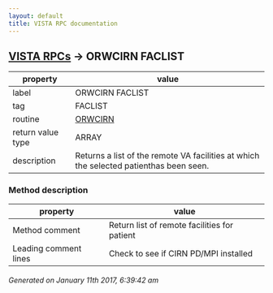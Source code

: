 ```yaml
---
layout: default
title: VISTA RPC documentation
---
```




## [VISTA RPCs](TableOfContent.md) &#8594; ORWCIRN FACLIST 

 property | value 
--- | --- 
 label | ORWCIRN FACLIST
 tag | FACLIST
 routine | [ORWCIRN](http://code.osehra.org/dox/Routine_ORWCIRN_source.html)
 return value type | ARRAY
 description | Returns a list of the remote VA facilities at which the selected patienthas been seen.


### Method description

 property | value 
--- | --- 
 Method comment | Return list of remote facilities for patient
 Leading comment lines | Check to see if CIRN PD/MPI installed




 ###### Generated on January 11th 2017, 6:39:42 am